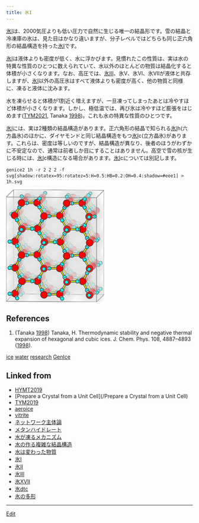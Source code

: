 ```yaml
---
title: 氷I
---
```

[氷I](/氷I)は、2000気圧よりも低い圧力で自然に生じる唯一の結晶形です。雪の結晶と冷凍庫の氷は、見た目はかなり違いますが、分子レベルではどちらも同じ正六角形の結晶構造を持った[氷I](/氷I)です。

[氷I](/氷I)は液体よりも密度が低く、水に浮かびます。見慣れたこの性質は、実は水の特異な性質のひとつに数えられていて、水以外のほとんどの物質は結晶化すると体積が小さくなります。なお、高圧では、[氷III](/氷III)、氷V、氷VI、氷VIIが液体と共存しますが、[氷I](/氷I)以外の高圧氷はすべて液体よりも密度が高く、他の物質と同様に、凍ると液体に沈みます。

水を凍らせると体積が1割近く増えますが、一旦凍ってしまったあとは冷やすほど体積が小さくなります。しかし、極低温では、再び氷は冷やすほど膨張をはじめます([TYM2021](/TYM2021), Tanaka [1998](/1998))。これも水の特異な性質のひとつです。

[氷I](/氷I)には、実は2種類の結晶構造があります。正六角形の結晶で知られる[氷I](/氷I)h(六方晶氷)のほかに、ダイヤモンドと同じ結晶構造をもつ[氷I](/氷I)c(立方晶氷)があります。これらは、密度は等しいのですが、結晶構造が異なり、後者のほうがわずかに不安定なので、通常は前者しか目にすることはありません。高空で雪の核が生じる時には、[氷I](/氷I)c構造になる場合があります。[氷I](/氷I)cについては別記します。

```
genice2 1h -r 2 2 2 -f svg[shadow:rotatex=95:rotatez=5:H=0.5:HB=0.2:OH=0.4:shadow=#eee1] > 1h.svg
```

![ice1h](/img/ice1h.png)

## References

1. (Tanaka [1998](/1998)) Tanaka, H. Thermodynamic stability and negative thermal expansion of hexagonal and cubic ices. J. Chem. Phys. 108, 4887–4893 ([1998](/1998)).

[ice](/ice) [water](/water) [research](/research) [GenIce](/GenIce)


## Linked from

* [HYMT2019](/HYMT2019)
* [Prepare a Crystal from a Unit Cell](/Prepare a Crystal from a Unit Cell)
* [TYM2019](/TYM2019)
* [aeroice](/aeroice)
* [vitrite](/vitrite)
* [ネットワーク主体論](/ネットワーク主体論)
* [メタンハイドレート](/メタンハイドレート)
* [水が凍るメカニズム](/水が凍るメカニズム)
* [水の作る複雑な結晶構造](/水の作る複雑な結晶構造)
* [水は変わった物質](/水は変わった物質)
* [氷I](/氷I)
* [氷II](/氷II)
* [氷III](/氷III)
* [氷XVII](/氷XVII)
* [氷dtc](/氷dtc)
* [氷の多形](/氷の多形)


----

[Edit](https://github.com/vitroid/vitroid.github.io/edit/master/MD/氷I.md)

